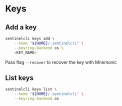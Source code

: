 # Keys

## Add a key

```sh
sentinelcli keys add \
    --home "${HOME}/.sentinelcli" \
    --keyring-backend os \
    <KEY_NAME>
```

Pass flag `--recover` to recover the key with Mnemonic

## List keys

```sh
sentinelcli keys list \
    --home "${HOME}/.sentinelcli" \
    --keyring-backend os
```
